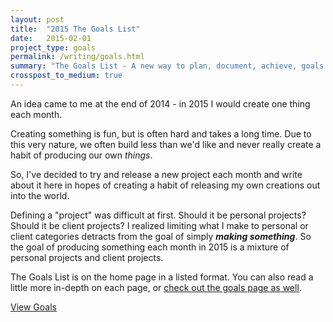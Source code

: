 ```yaml
---
layout: post
title:  "2015 The Goals List"
date:   2015-02-01
project_type: goals
permalink: /writing/goals.html
summary: "The Goals List - A new way to plan, document, achieve, goals I've set for the year."
crosspost_to_medium: true
---
```

An idea came to me at the end of 2014 - in 2015 I would create one thing each month. 

Creating something is fun, but is often hard and takes a long time. Due to this very nature, we often build less than we'd like and never really create a habit of producing our own *things*.

So, I've decided to try and release a new project each month and write about it here in hopes of creating a habit of releasing my own creations out into the world. 

Defining a "project" was difficult at first. Should it be personal projects? Should it be client projects? I realized limiting what I make to personal or client categories detracts from the goal of simply ***making something***. So the goal of producing something each month in 2015 is a mixture of personal projects and client projects.

The Goals List is on the home page in a listed format. You can also read a little more in-depth on each page, or [check out the goals page as well]({{baseurl}}/goals).

<a href="{{baseurl}}/goals" class="btn btn-project">View Goals</a>